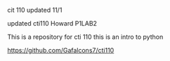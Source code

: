 cit 110 updated 11/1

updated cti110 Howard P1LAB2

This is a repository for cti 110
this is an intro to python

https://github.com/Gafalcons7/cti110